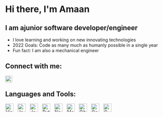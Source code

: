 # Hi there, I'm Amaan

## I am ajunior software developer/engineer
- I love learning and working on new innovating technologies
- 2022 Goals: Code as many much as humanly possible in a single year
- Fun fact: I am also a mechanical engineer

## Connect with me:
[<img align="left" alt="LinkedIn.com" width="22px" src="https://i.imgur.com/FDQIUtd.jpg" style="padding-right:10px;"/>][website]

<br/>

## Languages and Tools:
<img align="left" alt="Visual Studio Code" title="Visual Studio Code" width="26px" src="https://cdn.jsdelivr.net/gh/devicons/devicon/icons/vscode/vscode-original.svg" style="padding-right:10px;" />
<img align="left" alt="Java"               title="Java"               width="26px" src="https://i.imgur.com/cqVycsUt.png"  style="padding-right:10px;"/>
<img align="left" alt="Javascript"         title="Javascript"         width="26px" src="https://cdn.jsdelivr.net/gh/devicons/devicon/icons/javascript/javascript-original.svg" style="padding-right:10px;" />
<img align="left" alt="Python"             title="Python"             width="26px" src="https://i.imgur.com/2v8dqMOt.png" style="padding-right:10px;" />
<img align="left" alt="Node.js"            title="NodeJS"             width="26px" src="https://cdn.jsdelivr.net/gh/devicons/devicon/icons/nodejs/nodejs-original.svg" style="padding-right:10px;" />
<img align="left" alt="MongoDB"            title="MongoDB"            width="26px" src="https://cdn.jsdelivr.net/gh/devicons/devicon/icons/mongodb/mongodb-original.svg" style="padding-right:10px;" />
<img align="left" alt="GitHub"             title="Github"             width="26px" src="https://i.imgur.com/JbQI4Ni.png" style="padding-right:10px;" />
<img align="left" alt="GoogleCloud"        title="Google Cloud"       width="26px" src="https://i.imgur.com/6OFlRgq.png" style="padding-right:10px;" />
<img align="left" alt="C_Language"         title="C Language"         width="26px" src="https://i.imgur.com/3GWHyKC.png" style="padding-right:10px;" />
                                  
                                                                                                                                                   
                                                                                                                                                   
[website]: https://www.linkedin.com/in/amaan-seetal/
